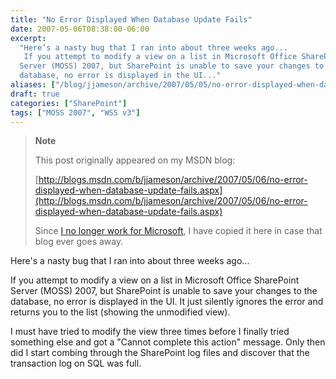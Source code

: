 ```yaml
---
title: "No Error Displayed When Database Update Fails"
date: 2007-05-06T08:38:00-06:00
excerpt:
  "Here’s a nasty bug that I ran into about three weeks ago... 
   If you attempt to modify a view on a list in Microsoft Office SharePoint
  Server (MOSS) 2007, but SharePoint is unable to save your changes to the
  database, no error is displayed in the UI..."
aliases: ["/blog/jjameson/archive/2007/05/05/no-error-displayed-when-database-update-fails.aspx", "/blog/jjameson/archive/2007/05/06/no-error-displayed-when-database-update-fails.aspx"]
draft: true
categories: ["SharePoint"]
tags: ["MOSS 2007", "WSS v3"]
---
```


> **Note**
>
> This post originally appeared on my MSDN blog:
>
> [http://blogs.msdn.com/b/jjameson/archive/2007/05/06/no-error-displayed-when-database-update-fails.aspx](http://blogs.msdn.com/b/jjameson/archive/2007/05/06/no-error-displayed-when-database-update-fails.aspx)
>
> Since
> [I no longer work for Microsoft](/blog/jjameson/2011/09/02/last-day-with-microsoft),
> I have copied it here in case that blog ever goes away.

Here's a nasty bug that I ran into about three weeks ago...

If you attempt to modify a view on a list in Microsoft Office SharePoint Server
(MOSS) 2007, but SharePoint is unable to save your changes to the database, no
error is displayed in the UI. It just silently ignores the error and returns you
to the list (showing the unmodified view).

I must have tried to modify the view three times before I finally tried
something else and got a "Cannot complete this action" message. Only then did I
start combing through the SharePoint log files and discover that the transaction
log on SQL was full.
